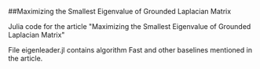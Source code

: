 ##Maximizing the Smallest Eigenvalue of Grounded Laplacian Matrix

Julia code for the article "Maximizing the Smallest Eigenvalue of Grounded Laplacian Matrix"

File eigenleader.jl contains algorithm Fast and other baselines mentioned in the article.
